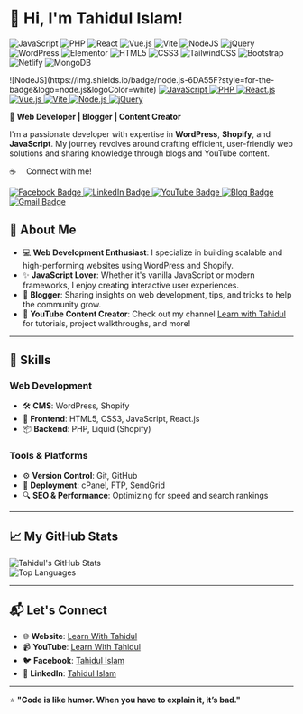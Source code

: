 # 👋 Hi, I'm Tahidul Islam! 
![JavaScript](https://img.shields.io/badge/javascript-%F7DF1E.svg?style=for-the-badge&logo=javascript&logoColor=%black) ![PHP](https://img.shields.io/badge/php-%23777BB4.svg?style=for-the-badge&logo=php&logoColor=white) ![React](https://img.shields.io/badge/react-%2320232a.svg?style=for-the-badge&logo=react&logoColor=%2361DAFB) ![Vue.js](https://img.shields.io/badge/vuejs-%2335495e.svg?style=for-the-badge&logo=vuedotjs&logoColor=%234FC08D) ![Vite](https://img.shields.io/badge/vite-%23646CFF.svg?style=for-the-badge&logo=vite&logoColor=white) ![NodeJS](https://img.shields.io/badge/node.js-6DA55F?style=for-the-badge&logo=node.js&logoColor=white) ![jQuery](https://img.shields.io/badge/jquery-%230769AD.svg?style=for-the-badge&logo=jquery&logoColor=white) ![WordPress](https://img.shields.io/badge/WordPress-%23117AC9.svg?style=for-the-badge&logo=WordPress&logoColor=white) ![Elementor](https://img.shields.io/badge/Elementor-9146FF?style=for-the-badge&logo=elementor&logoColor=white) ![HTML5](https://img.shields.io/badge/html5-%23E34F26.svg?style=for-the-badge&logo=html5&logoColor=white) ![CSS3](https://img.shields.io/badge/css3-%231572B6.svg?style=for-the-badge&logo=css3&logoColor=white) ![TailwindCSS](https://img.shields.io/badge/tailwindcss-%2338B2AC.svg?style=for-the-badge&logo=tailwind-css&logoColor=white) ![Bootstrap](https://img.shields.io/badge/bootstrap-%238511FA.svg?style=for-the-badge&logo=bootstrap&logoColor=white) ![Netlify](https://img.shields.io/badge/netlify-%23000000.svg?style=for-the-badge&logo=netlify&logoColor=#00C7B7) ![MongoDB](https://img.shields.io/badge/MongoDB-%234ea94b.svg?style=for-the-badge&logo=mongodb&logoColor=white)
<p dir="auto">
  ![NodeJS](https://img.shields.io/badge/node.js-6DA55F?style=for-the-badge&logo=node.js&logoColor=white)
  <a target="_blank" rel="noopener noreferrer nofollow" href="https://img.shields.io/badge/JavaScript-F7DF1E?style=flat-square&logo=javascript&logoColor=black">
    <img src="https://img.shields.io/badge/JavaScript-F7DF1E?style=flat-square&logo=javascript&logoColor=black" alt="JavaScript" style="max-width: 100%;">
  </a>
  <a target="_blank" rel="noopener noreferrer nofollow" href="https://img.shields.io/badge/PHP-777BB4?style=flat-square&logo=php&logoColor=white">
    <img src="https://img.shields.io/badge/PHP-777BB4?style=flat-square&logo=php&logoColor=white" alt="PHP" style="max-width: 100%;">
  </a>
  <a target="_blank" rel="noopener noreferrer nofollow" href="https://img.shields.io/badge/React.js-0081CB?style=flat-square&logo=react&logoColor=61DAFB">
    <img src="https://img.shields.io/badge/React.js-0081CB?style=flat-square&logo=react&logoColor=61DAFB" alt="React.js" style="max-width: 100%;">
  </a>
  <a target="_blank" rel="noopener noreferrer nofollow" href="https://img.shields.io/badge/Vue.js-35495E?style=flat-square&logo=vue.js&logoColor=4FC08D">
    <img src="https://img.shields.io/badge/Vue.js-35495E?style=flat-square&logo=vue.js&logoColor=4FC08D" alt="Vue.js" style="max-width: 100%;">
  </a>
  <a target="_blank" rel="noopener noreferrer nofollow" href="https://img.shields.io/badge/Vite-593D88?style=flat-square&logo=vite&logoColor=white">
    <img src="https://img.shields.io/badge/Vite-593D88?style=flat-square&logo=vite&logoColor=white" alt="Vite" style="max-width: 100%;">
  </a>
  <a target="_blank" rel="noopener noreferrer nofollow" href="https://img.shields.io/badge/Node.js-43853D?style=flat-square&logo=node.js&logoColor=white">
    <img src="https://img.shields.io/badge/Node.js-43853D?style=flat-square&logo=node.js&logoColor=white" alt="Node.js" style="max-width: 100%;">
  </a>
  <a target="_blank" rel="noopener noreferrer nofollow" href="https://img.shields.io/badge/jQuery-0769AD?style=flat-square&logo=jquery&logoColor=white">
    <img src="https://img.shields.io/badge/jQuery-0769AD?style=flat-square&logo=jquery&logoColor=white" alt="jQuery" style="max-width: 100%;">
  </a>
  <a target="_blank" rel="noopener noreferrer nofollow" 
    <img src="https://img.shields.io/badge/Wordpress-21759B?style=flat-square&amp;logo=wordpress&amp;logoColor=white" alt="WordPress" style="max-width: 100%;">
  </a>
  <a target="_blank" rel="noopener noreferrer nofollow" 
    <img src="https://img.shields.io/badge/Elementor-9146FF?style=flat-square&amp;logo=elementor&amp;logoColor=white" alt="Elementor" style="max-width: 100%;">
  </a>
</p>

🌟 **Web Developer | Blogger | Content Creator**  

I'm a passionate developer with expertise in **WordPress**, **Shopify**, and **JavaScript**. My journey revolves around crafting efficient, user-friendly web solutions and sharing knowledge through blogs and YouTube content.  

☕  Connect with me!
<p>
  <a href="https://www.facebook.com/tahidulislam55" target="_blank">
    <img src="https://img.shields.io/badge/Facebook-1877F2?style=for-the-badge&logo=facebook&logoColor=white" alt="Facebook Badge"/>
  </a>
  <a href="https://www.linkedin.com/in/tahidulislam" target="_blank">
    <img src="https://img.shields.io/badge/LinkedIn-0077B5?style=for-the-badge&logo=linkedin&logoColor=white" alt="LinkedIn Badge"/>
  </a>
  <a href="https://www.youtube.com/learnwithtahidul" target="_blank">
    <img src="https://img.shields.io/badge/YouTube-FF0000?style=for-the-badge&logo=youtube&logoColor=white" alt="YouTube Badge"/>
  </a>
  <a href="https://learnwithtahidul.com" target="_blank">
    <img src="https://img.shields.io/badge/Blog-FFA500?style=for-the-badge&logo=rss&logoColor=white" alt="Blog Badge"/>
  </a>
  <a href="mailto:tahidul.developer@gmail.com">
    <img src="https://img.shields.io/badge/Gmail-D14836?style=for-the-badge&amp;logo=gmail&amp;logoColor=white" alt="Gmail Badge">
  </a>
</p>

## 🚀 About Me  

- 💻 **Web Development Enthusiast**: I specialize in building scalable and high-performing websites using WordPress and Shopify.  
- ✨ **JavaScript Lover**: Whether it's vanilla JavaScript or modern frameworks, I enjoy creating interactive user experiences.  
- 📖 **Blogger**: Sharing insights on web development, tips, and tricks to help the community grow.  
- 🎥 **YouTube Content Creator**: Check out my channel [Learn with Tahidul](https://www.youtube.com/learnwithtahidul) for tutorials, project walkthroughs, and more!  

---

## 🔧 Skills  

### Web Development  
- 🛠️ **CMS**: WordPress, Shopify  
- 🎨 **Frontend**: HTML5, CSS3, JavaScript, React.js  
- 📦 **Backend**: PHP, Liquid (Shopify)  

### Tools & Platforms  
- ⚙️ **Version Control**: Git, GitHub  
- 🚀 **Deployment**: cPanel, FTP, SendGrid  
- 🔍 **SEO & Performance**: Optimizing for speed and search rankings  

---

## 📈 My GitHub Stats  

![Tahidul's GitHub Stats](https://github-readme-stats.vercel.app/api?username=tahidul-islam&show_icons=true&theme=radical)  
![Top Languages](https://github-readme-stats.vercel.app/api/top-langs/?username=tahidul-islam&layout=compact&theme=radical)  

---

## 📬 Let's Connect  

- 🌐 **Website**: [Learn With Tahidul](https://www.learnwithtahidul.com)  
- 📹 **YouTube**: [Learn With Tahidul](https://www.youtube.com/learnwithtahidul)  
- 🐦 **Facebook**: [Tahidul Islam](https://www.facebook.com/tahidulislam55)  
- 💼 **LinkedIn**: [Tahidul Islam](https://www.linkedin.com/in/tahidulislam)  

---

⭐ **"Code is like humor. When you have to explain it, it’s bad."**  

<!--
**mdtahidulislam/mdtahidulislam** is a ✨ _special_ ✨ repository because its `README.md` (this file) appears on your GitHub profile.

Here are some ideas to get you started:

- 🔭 I’m currently working on ...
- 🌱 I’m currently learning ...
- 👯 I’m looking to collaborate on ...
- 🤔 I’m looking for help with ...
- 💬 Ask me about ...
- 📫 How to reach me: ...
- 😄 Pronouns: ...
- ⚡ Fun fact: ...
-->
